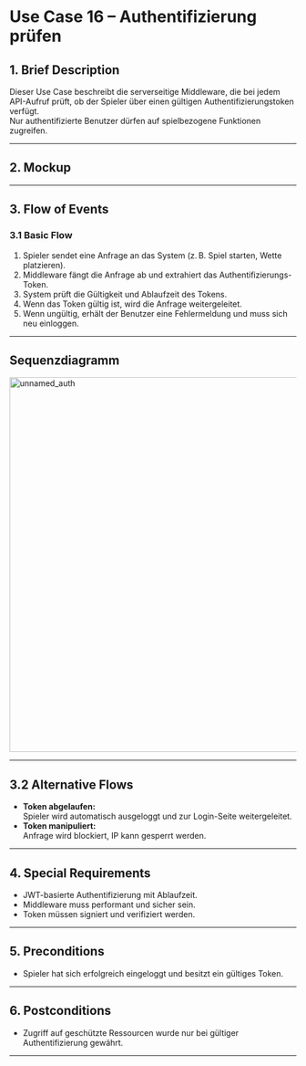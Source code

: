 # Use Case 16 – Authentifizierung prüfen

## 1. Brief Description
Dieser Use Case beschreibt die serverseitige Middleware, die bei jedem API-Aufruf prüft, ob der Spieler über einen gültigen Authentifizierungstoken verfügt.  
Nur authentifizierte Benutzer dürfen auf spielbezogene Funktionen zugreifen.

---

## 2. Mockup

---
<!--
## 3. Screenshots

---
-->
## 3. Flow of Events

### 3.1 Basic Flow
1. Spieler sendet eine Anfrage an das System (z. B. Spiel starten, Wette platzieren).
2. Middleware fängt die Anfrage ab und extrahiert das Authentifizierungs-Token.
3. System prüft die Gültigkeit und Ablaufzeit des Tokens.
4. Wenn das Token gültig ist, wird die Anfrage weitergeleitet.
5. Wenn ungültig, erhält der Benutzer eine Fehlermeldung und muss sich neu einloggen.


---
## Sequenzdiagramm
<img width="1005" height="657" alt="unnamed_auth" src="https://github.com/user-attachments/assets/862751ba-5373-4e20-9aab-7a96dad0fbd2" />

---

## 3.2 Alternative Flows
- **Token abgelaufen:**  
  Spieler wird automatisch ausgeloggt und zur Login-Seite weitergeleitet.
- **Token manipuliert:**  
  Anfrage wird blockiert, IP kann gesperrt werden.

---

## 4. Special Requirements
- JWT-basierte Authentifizierung mit Ablaufzeit.
- Middleware muss performant und sicher sein.
- Token müssen signiert und verifiziert werden.

---

## 5. Preconditions
- Spieler hat sich erfolgreich eingeloggt und besitzt ein gültiges Token.

---

## 6. Postconditions
- Zugriff auf geschützte Ressourcen wurde nur bei gültiger Authentifizierung gewährt.

---
<!--
## 8. Save changes / Sync with server
Sitzungsinformationen und Ablaufdaten werden regelmäßig mit dem Server synchronisiert.

---

## 9. Function Points
- Tokenprüfung
- Fehlerbehandlung
- Zugriffskontrolle
-->
